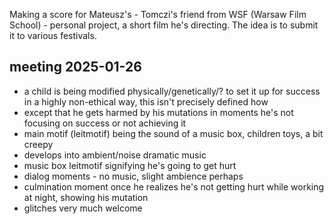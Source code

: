 Making a score for Mateusz's - Tomczi's friend from WSF (Warsaw Film School) - personal project, a short film he's directing. The idea is to submit it to various festivals.
## meeting 2025-01-26
- a child is being modified physically/genetically/? to set it up for success in a highly non-ethical way, this isn't precisely defined how
- except that he gets harmed by his mutations in moments he's not focusing on success or not achieving it
- main motif (leitmotif) being the sound of a music box, children toys, a bit creepy
- develops into ambient/noise dramatic music
- music box leitmotif signifying he's going to get hurt
- dialog moments - no music, slight ambience perhaps
- culmination moment once he realizes he's not getting hurt while working at night, showing his mutation
- glitches very much welcome